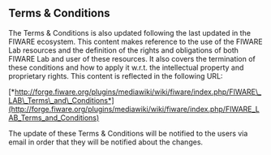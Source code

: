 ## Terms & Conditions

The Terms & Conditions is also updated following the last updated in the
FIWARE ecosystem. This content makes reference to the use of the FIWARE
Lab resources and the definition of the rights and obligations of both
FIWARE Lab and user of these resources. It also covers the termination of these
conditions and how to apply it w.r.t. the intellectual property
and proprietary rights. This content is reflected in the following URL:

[*http://forge.fiware.org/plugins/mediawiki/wiki/fiware/index.php/FIWARE\_LAB\_Terms\_and\_Conditions*](http://forge.fiware.org/plugins/mediawiki/wiki/fiware/index.php/FIWARE_LAB_Terms_and_Conditions)

The update of these Terms & Conditions will be notified to the users via
email in order that they will be notified about the changes.
